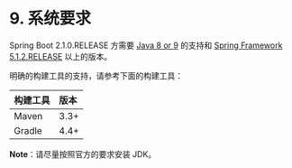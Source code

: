 # 9. 系统要求

Spring Boot 2.1.0.RELEASE 方需要 [Java 8 or 9](https://www.java.com/en/) 的支持和 [Spring Framework 5.1.2.RELEASE](https://docs.spring.io/spring/docs/5.1.2.RELEASE/spring-framework-reference/) 以上的版本。

明确的构建工具的支持，请参考下面的构建工具：

| 构建工具 | 版本 |
| :--- | :--- |
| Maven | 3.3+ |
| Gradle | 4.4+ |

**Note**：请尽量按照官方的要求安装 JDK。

